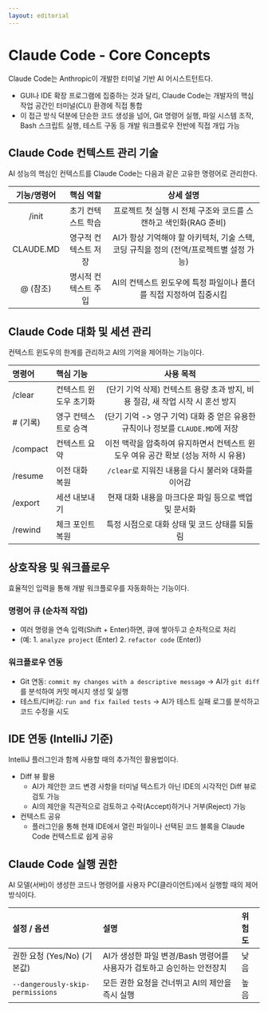 ```yaml
---
layout: editorial
---
```


# Claude Code - Core Concepts

Claude Code는 Anthropic이 개발한 터미널 기반 AI 어시스트턴트다.

- GUI나 IDE 확장 프로그램에 집중하는 것과 달리, Claude Code는 개발자의 핵심 작업 공간인 터미널(CLI) 환경에 직접 통합
- 이 접근 방식 덕분에 단순한 코드 생성을 넘어, Git 명령어 실행, 파일 시스템 조작, Bash 스크립트 실행, 테스트 구동 등 개발 워크플로우 전반에 직접 개입 가능

## Claude Code 컨텍스트 관리 기술

AI 성능의 핵심인 컨텍스트를 Claude Code는 다음과 같은 고유한 명령어로 관리한다.

|  기능/명령어   |    핵심 역할    |                         상세 설명                         |
|:---------:|:-----------:|:-----------------------------------------------------:|
|   /init   | 초기 컨텍스트 학습  |        프로젝트 첫 실행 시 전체 구조와 코드를 스캔하고 색인화(RAG 준비)        |
| CLAUDE.MD | 영구적 컨텍스트 저장 | AI가 항상 기억해야 할 아키텍처, 기술 스택, 코딩 규칙을 정의 (전역/프로젝트별 설정 가능) |
|  @ (참조)   | 명시적 컨텍스트 주입 |        AI의 컨텍스트 윈도우에 특정 파일이나 폴더를 직접 지정하여 집중시킴         |

## Claude Code 대화 및 세션 관리

컨텍스트 윈도우의 한계를 관리하고 AI의 기억을 제어하는 기능이다.

| 명령어      | 핵심 기능        |                         사용 목적                         |
|:---------|:-------------|:-----------------------------------------------------:|
| /clear   | 컨텍스트 윈도우 초기화 |   (단기 기억 삭제) 컨텍스트 용량 초과 방지, 비용 절감, 새 작업 시작 시 혼선 방지    |
| # (기록)   | 영구 컨텍스트로 승격  | (단기 기억 -> 영구 기억) 대화 중 얻은 유용한 규칙이나 정보를 `CLAUDE.MD`에 저장 |
| /compact | 컨텍스트 요약      |   이전 맥락을 압축하여 유지하면서 컨텍스트 윈도우 여유 공간 확보 (성능 저하 시 유용)    |
| /resume  | 이전 대화 복원     |           `/clear`로 지워진 내용을 다시 불러와 대화를 이어감            |
| /export  | 세션 내보내기      |            현재 대화 내용을 마크다운 파일 등으로 백업 및 문서화             |
| /rewind  | 체크 포인트 복원    |              특정 시점으로 대화 상태 및 코드 상태를 되돌림               |

## 상호작용 및 워크플로우

효율적인 입력을 통해 개발 워크플로우를 자동화하는 기능이다.

### 명령어 큐 (순차적 작업)

- 여러 명령을 연속 입력(Shift + Enter)하면, 큐에 쌓아두고 순차적으로 처리
- (예: 1. `analyze project` (Enter) 2. `refactor code` (Enter))

### 워크플로우 연동

- Git 연동: `commit my changes with a descriptive message` -> AI가 `git diff`를 분석하여 커밋 메시지 생성 및 실행
- 테스트/디버깅: `run and fix failed tests` -> AI가 테스트 실패 로그를 분석하고 코드 수정을 시도

## IDE 연동 (IntelliJ 기준)

IntelliJ 플러그인과 함께 사용할 때의 추가적인 활용법이다.

- Diff 뷰 활용
    - AI가 제안한 코드 변경 사항을 터미널 텍스트가 아닌 IDE의 시각적인 Diff 뷰로 검토 가능
    - AI의 제안을 직관적으로 검토하고 수락(Accept)하거나 거부(Reject) 가능
- 컨텍스트 공유
    - 플러그인을 통해 현재 IDE에서 열린 파일이나 선택된 코드 블록을 Claude Code 컨텍스트로 쉽게 공유

## Claude Code 실행 권한

AI 모델(서버)이 생성한 코드나 명령어를 사용자 PC(클라이언트)에서 실행할 때의 제어 방식이다.

| 설정 / 옵션                          | 설명                                          | 위험도 |
|:---------------------------------|:--------------------------------------------|:----|
| 권한 요청 (Yes/No) (기본값)             | AI가 생성한 파일 변경/Bash 명령어를 사용자가 검토하고 승인하는 안전장치 | 낮음  |
| `--dangerously-skip-permissions` | 모든 권한 요청을 건너뛰고 AI의 제안을 즉시 실행                | 높음  |
